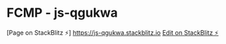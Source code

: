 # FCMP - js-qgukwa
[Page on StackBlitz ⚡️] https://js-qgukwa.stackblitz.io
[Edit on StackBlitz ⚡️](https://stackblitz.com/edit/js-qgukwa)
